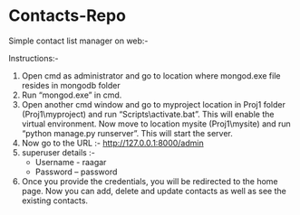 # Contacts-Repo

Simple contact list manager on web:-

Instructions:-

1.	Open cmd as administrator and go to location where mongod.exe file resides in mongodb folder
2.	Run “mongod.exe” in cmd. 
3.	Open another cmd window and go to myproject location in Proj1 folder (Proj1\myproject) and run “Scripts\activate.bat”. This will enable the virtual environment.  Now move to location mysite (Proj1\mysite) and run “python manage.py runserver”. This will start the server.
4.	Now go to the URL :- http://127.0.0.1:8000/admin
5.	superuser details :- 
    * Username - raagar
    * Password – password
6.	Once you provide the credentials, you will be redirected to the home page. Now you can add, delete and update contacts as well as see the existing contacts. 
